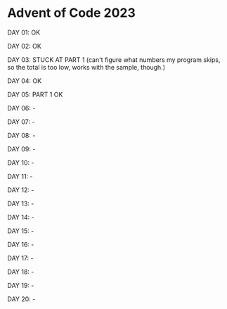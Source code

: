 # Advent of Code 2023

DAY 01: OK

DAY 02: OK

DAY 03: STUCK AT PART 1 (can't figure what numbers my program skips, so the total is too low, works with the sample, though.)

DAY 04: OK

DAY 05: PART 1 OK

DAY 06: -

DAY 07: -

DAY 08: -

DAY 09: -

DAY 10: -

DAY 11: -

DAY 12: -

DAY 13: -

DAY 14: -

DAY 15: -

DAY 16: -

DAY 17: -

DAY 18: -

DAY 19: -

DAY 20: -


